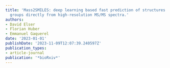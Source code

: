 ```yaml
---
title: 'Mass2SMILES: deep learning based fast prediction of structures and functional
  groups directly from high-resolution MS/MS spectra.'
authors:
- David Elser
- Florian Huber
- Emmanuel Gaquerel
date: '2023-01-01'
publishDate: '2023-11-09T12:07:39.240597Z'
publication_types:
- article-journal
publication: '*bioRxiv*'
---
```

